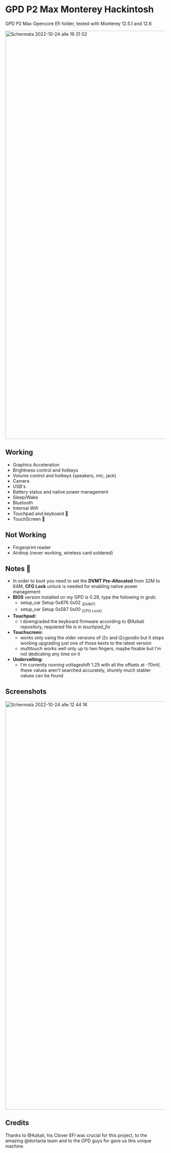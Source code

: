 # GPD P2 Max Monterey Hackintosh
GPD P2 Max Opencore Efi folder, tested with Monterey 12.5.1 and 12.6

<img width="1280" alt="Schermata 2022-10-24 alle 19 31 02" src="https://user-images.githubusercontent.com/106203008/197646313-9f3db39d-f832-4e36-bccb-42875691a851.png">

## Working
- Graphics Acceleration
- Brightness control and hotkeys
- Volume control and hotkeys (speakers, mic, jack)
- Camera
- USB's
- Battery status and native power management
- Sleep/Wake
- Bluetooth
- Internal Wifi
- Touchpad and keyboard :small_orange_diamond:
- TouchScreen :small_orange_diamond:

## Not Working
- Fingerprint reader
- Airdrop (never working, wireless card soldered)

## Notes :small_orange_diamond:
- In order to boot you need to set the **DVMT Pre-Allocated** from 32M to 64M, **CFG Lock** unlock is needed for enabling native power management 
- **BIOS** version installed on my GPD is 0.29, type the following in grub:
  - setup_var Setup 0x876 0x02 <sub>*(DVMT)*</sub>
  - setup_var Setup 0x587 0x00 <sub>*(CFG Lock)</sub>*
- **Touchpad:**
  - I downgraded the keyboard firmware according to @Azkali repository, requiered file is in *touchpad_fix*
- **Touchscreen:**
  - works only using the older versions of i2c and i2cgoodix but it stops working upgrading just one of those kexts to the latest version
  - multitouch works well only up to two fingers, maybe fixable but I'm not dedicating any time on it
- **Undervolting:**
  - I'm currently running voltageshift 1.25 with all the offsets at -70mV, these values aren't searched accurately, shurely much stabler values can be found

## Screenshots
<img width="1280" alt="Schermata 2022-10-24 alle 12 44 16" src="https://user-images.githubusercontent.com/106203008/197648199-6c11d572-74a5-4e25-bcd9-e00c4007d8b6.png">
 
## Credits
Thanks to @Azkali, his Clover EFI was crucial for this project, to the amazing @dortania team and to the GPD guys for gave us this unique machine
